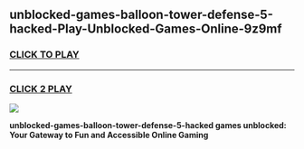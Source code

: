 
## unblocked-games-balloon-tower-defense-5-hacked-Play-Unblocked-Games-Online-9z9mf
<h3>
<a href="https://premium76.site?title=unblocked-games-balloon-tower-defense-5-hacked&ref=25A">CLICK TO PLAY</a></h3>
<hr>

<h3>
<a href="https://premium76.site?title=unblocked-games-balloon-tower-defense-5-hacked&ref=25A">CLICK 2 PLAY</a>
  
</h3>

<a href="https://premium76.site?title=unblocked-games-balloon-tower-defense-5-hacked&ref=25A"><img src="https://clearcache.store/games.png"></a>


**unblocked-games-balloon-tower-defense-5-hacked games unblocked: Your Gateway to Fun and Accessible Online Gaming**
